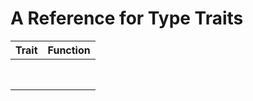 # A Reference for Type Traits

| Trait | Function |
| ----- | -------- | 
|  |  |
|  |  |
|  |  |
|  |  |
|  |  |
|  |  |
|  |  |
|  |  |
